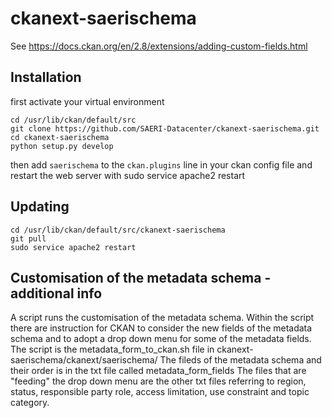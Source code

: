 # ckanext-saerischema

See https://docs.ckan.org/en/2.8/extensions/adding-custom-fields.html

## Installation

first activate your virtual environment
```
cd /usr/lib/ckan/default/src
git clone https://github.com/SAERI-Datacenter/ckanext-saerischema.git
cd ckanext-saerischema
python setup.py develop
```
then add `saerischema` to the `ckan.plugins` line in your ckan config file and restart the web server with sudo service apache2 restart

## Updating

```
cd /usr/lib/ckan/default/src/ckanext-saerischema
git pull
sudo service apache2 restart
```

## Customisation of the metadata schema - additional info

A script runs the customisation of the metadata schema. Within the script there are instruction for CKAN to consider the new fields of the metadata schema and to adopt a drop down menu for some of the metadata fields.
The script is the metadata_form_to_ckan.sh file in ckanext-saerischema/ckanext/saerischema/
The fileds of the metadata schema and their order is in the txt file called metadata_form_fields
The files that are "feeding" the drop down menu are the other txt files referring to region, status, responsible party role, access limitation, use constraint and topic category.

